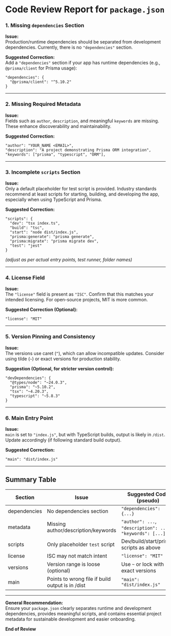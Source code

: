 # Code Review Report for `package.json`

### 1. Missing `dependencies` Section

**Issue:**  
Production/runtime dependencies should be separated from development dependencies. Currently, there is no `"dependencies"` section.

**Suggested Correction:**  
Add a `"dependencies"` section if your app has runtime dependencies (e.g., `@prisma/client` for Prisma usage):

```pseudo
"dependencies": {
  "@prisma/client": "^5.10.2"
}
```

---

### 2. Missing Required Metadata

**Issue:**  
Fields such as `author`, `description`, and meaningful `keywords` are missing. These enhance discoverability and maintainability.

**Suggested Correction:**  

```pseudo
"author": "YOUR_NAME <EMAIL>",
"description": "A project demonstrating Prisma ORM integration",
"keywords": ["prisma", "typescript", "ORM"],
```

---

### 3. Incomplete `scripts` Section

**Issue:**  
Only a default placeholder for test script is provided. Industry standards recommend at least scripts for starting, building, and developing the app, especially when using TypeScript and Prisma.

**Suggested Correction:**  

```pseudo
"scripts": {
  "dev": "tsx index.ts",
  "build": "tsc",
  "start": "node dist/index.js",
  "prisma:generate": "prisma generate",
  "prisma:migrate": "prisma migrate dev",
  "test": "jest"
}
```
*(adjust as per actual entry points, test runner, folder names)*

---

### 4. License Field

**Issue:**  
The `"license"` field is present as `"ISC"`. Confirm that this matches your intended licensing. For open-source projects, MIT is more common.

**Suggested Correction (Optional):**

```pseudo
"license": "MIT"
```

---

### 5. Version Pinning and Consistency

**Issue:**  
The versions use caret (`^`), which can allow incompatible updates. Consider using tilde (`~`) or exact versions for production stability.

**Suggestion (Optional, for stricter version control):**

```pseudo
"devDependencies": {
  "@types/node": "~24.0.3",
  "prisma": "~5.10.2",
  "tsx": "~4.20.3",
  "typescript": "~5.8.3"
}
```

---

### 6. Main Entry Point

**Issue:**  
`main` is set to `"index.js"`, but with TypeScript builds, output is likely in `/dist`. Update accordingly (if following standard build output).

**Suggested Correction:**  

```pseudo
"main": "dist/index.js"
```

---

## Summary Table

| Section         | Issue                                               | Suggested Code (pseudo)                                   |
|-----------------|----------------------------------------------------|-----------------------------------------------------------|
| dependencies    | No dependencies section                            | `"dependencies": {...}`                                   |
| metadata        | Missing author/description/keywords                | `"author": ...`, `"description": ...`, `"keywords": [...]`|
| scripts         | Only placeholder `test` script                     | Dev/build/start/prisma scripts as above                   |
| license         | ISC may not match intent                           | `"license": "MIT"`                                        |
| versions        | Version range is loose (optional)                  | Use `~` or lock with exact versions                       |
| main            | Points to wrong file if build output is in /dist   | `"main": "dist/index.js"`                                 |


---

**General Recommendation:**  
Ensure your `package.json` clearly separates runtime and development dependencies, provides meaningful scripts, and contains essential project metadata for sustainable development and easier onboarding.

**End of Review**